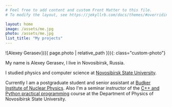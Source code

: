 ```yaml
---
# Feel free to add content and custom Front Matter to this file.
# To modify the layout, see https://jekyllrb.com/docs/themes/#overriding-theme-defaults

layout: home
image: /assets/me.jpg
photo: /assets/me.jpg
list_title: "My projects"
---
```


![Alexey Gerasev]({{ page.photo | relative_path }}){: class="custom-photo"}

My name is Alexey Gerasev, I live in Novosibirsk, Russia.

I studied physics and computer science at [Novosibirsk State University](https://nsu.ru).

Currently I am a postgraduate student and senior assistant at [Budker Institute of Nuclear Physics](http://inp.nsk.su). Also I'm a seminar instructor of the [C++ and Python practical programming](https://nsu-programming.github.io) course at the Department of Physics of Novosibirsk State University.
